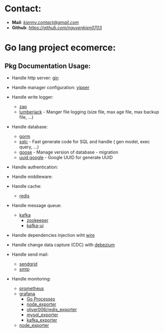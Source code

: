 # Contact:
- **Mail**: *kiennv.contact@gmail.com*
- **Github**: *https://github.com/nguyenkien0703*

# Go lang project ecomerce:

## Pkg Documentation Usage:
- Handle http server: [gin](https://github.com/gin-gonic/gin)
- Handle manager configuration: [vipper](https://github.com/spf13/viper)
- Handle write logger:
    + [zap](https://github.com/uber-go/zap)
    + [lumberjack](https://github.com/natefinch/lumberjack) -  Manger file logging (size file, max age file, max backup file, ...)
- Handle database:
    + [gorm](https://github.com/go-gorm/gorm)
    + [sqlc](https://github.com/sqlc-dev/sqlc) - Fast generate code for SQL and handle ( gen model, exec query, ...)
    + [goose](https://github.com/pressly/goose) - Manage version of database - migration
    + [uuid google](https://github.com/google/uuid) - Google UUID for generate UUID
- Handle authentication:

- Handle middleware:

- Handle cache:
    + [redis](https://github.com/redis/go-redis)

- Handle message queue:
    + [kafka](https://github.com/segmentio/kafka-go)
        + [zookeeper](https://github.com/bitnami/containers)
        + [kafka-ui](https://github.com/provectus/kafka-ui)

- Handle dependencies injection wiht [wire](https://github.com/google/wire)

- Handle change data capture (CDC) with [debezium](https://debezium.io/)

- Handle send mail:
    + [sendgrid](https://sendgrid.com)
    + [smtp](https://pkg.go.dev/net/smtp)

- Handle monitoring:
    + [prometheus](https://prometheus.io/)
    + [grafana](https://grafana.com/)
        + [Go Processes](https://grafana.com/grafana/dashboards/6671-go-processes/)
        + [node_exporter](https://grafana.com/grafana/dashboards/1860-node-exporter-full/)
        + [oliver006/redis_exporter](https://grafana.com/grafana/dashboards/763)
        + [mysql_exporter](https://grafana.com/grafana/dashboards/14057-mysql/)
        + [kafka_exporter](https://grafana.com/grafana/dashboards/18276-kafka-dashboard/)
    + [node_exporter](https://www.google.com/search?q=node-exporter)